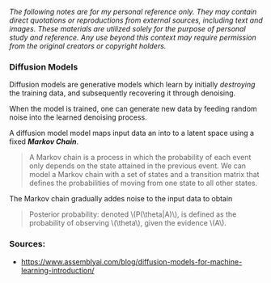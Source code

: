 *The following notes are for my personal reference only. They may contain direct quotations or reproductions from external sources, including text and images. These materials are utilized solely for the purpose of personal study and reference. Any use beyond this context may require permission from the original creators or copyright holders.*

### Diffusion Models

Diffusion models are generative models which learn by initially *destroying* the training data, and subsequently recovering it through denoising.

When the model is trained, one can generate new data by feeding random noise into the learned denoising process.

A diffusion model model maps input data an into to a latent space using a fixed ***Markov Chain***. 

> A Markov chain is a process in which the probability of each event only depends on the state attained in the previous event. We can model a Markov chain with a set of states and a transition matrix that defines the probabilities of moving from one state to all other states.


The Markov chain gradually addes noise to the input data to obtain 

> Posterior probability: denoted \\(P(\theta|A)\\), is defined as the probability of observing \\(\theta\\), given the evidence \\(A\\).

### Sources: 

- https://www.assemblyai.com/blog/diffusion-models-for-machine-learning-introduction/